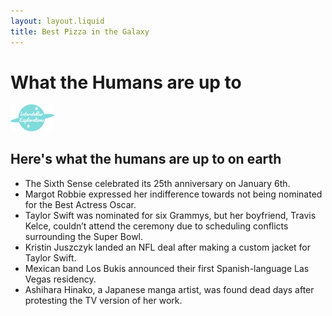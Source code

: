 ```yaml
---
layout: layout.liquid
title: Best Pizza in the Galaxy
---
```


# What the **Humans** are up to
<img class="about" alt="interstellar explorations logo" src="/images/interstellar-exploration-logo.png" width="70" />

## Here's what the humans are up to on earth  

- The Sixth Sense celebrated its 25th anniversary on January 6th.
- Margot Robbie expressed her indifference towards not being nominated for the Best Actress Oscar.
- Taylor Swift was nominated for six Grammys, but her boyfriend, Travis Kelce, couldn’t attend the ceremony due to scheduling conflicts surrounding the Super Bowl.
- Kristin Juszczyk landed an NFL deal after making a custom jacket for Taylor Swift.
- Mexican band Los Bukis announced their first Spanish-language Las Vegas residency.
- Ashihara Hinako, a Japanese manga artist, was found dead days after protesting the TV version of her work.

